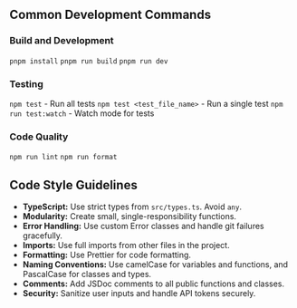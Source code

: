 ## Common Development Commands

### Build and Development
`pnpm install`
`pnpm run build`
`pnpm run dev`

### Testing
`npm test` - Run all tests
`npm test <test_file_name>` - Run a single test
`npm run test:watch` - Watch mode for tests

### Code Quality
`npm run lint`
`npm run format`

## Code Style Guidelines
- **TypeScript:** Use strict types from `src/types.ts`. Avoid `any`.
- **Modularity:** Create small, single-responsibility functions.
- **Error Handling:** Use custom Error classes and handle git failures gracefully.
- **Imports:** Use full imports from other files in the project.
- **Formatting:** Use Prettier for code formatting.
- **Naming Conventions:** Use camelCase for variables and functions, and PascalCase for classes and types.
- **Comments:** Add JSDoc comments to all public functions and classes.
- **Security:** Sanitize user inputs and handle API tokens securely.
